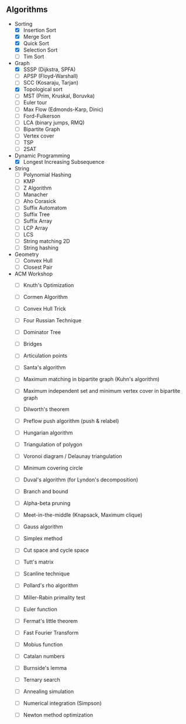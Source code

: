 ## Algorithms

- Sorting
    - [x] Insertion Sort
    - [x] Merge Sort
    - [x] Quick Sort
    - [x] Selection Sort
    - [ ] Tim Sort

- Graph
	- [x] SSSP (Dijkstra, SPFA)
	- [ ] APSP (Floyd-Warshall)
	- [ ] SCC (Kosaraju, Tarjan)
	- [x] Topological sort
	- [ ] MST (Prim, Kruskal, Boruvka)
	- [ ] Euler tour
	- [ ] Max Flow (Edmonds-Karp, Dinic)
	- [ ] Ford-Fulkerson
	- [ ] LCA (binary jumps, RMQ)
	- [ ] Bipartite Graph
	- [ ] Vertex cover
	- [ ] TSP
	- [ ] 2SAT

- Dynamic Programming
    - [x] Longest Increasing Subsequence

- String
	- [ ] Polynomial Hashing
	- [ ] KMP
	- [ ] Z Algorithm
	- [ ] Manacher
	- [ ] Aho Corasick
	- [ ] Suffix Automatom
	- [ ] Suffix Tree
	- [ ] Suffix Array
	- [ ] LCP Array
	- [ ] LCS
	- [ ] String matching 2D
	- [ ] String hashing

- Geometry
	- [ ] Convex Hull
	- [ ] Closest Pair

- ACM Workshop
	- [ ] Knuth's Optimization
	- [ ] Cormen Algorithm
	- [ ] Convex Hull Trick
	- [ ] Four Russian Technique
	- [ ] Dominator Tree
	- [ ] Bridges
	- [ ] Articulation points
	- [ ] Santa's algorithm
	- [ ] Maximum matching in bipartite graph (Kuhn's algorithm)
	- [ ] Maximum independent set and minimum vertex cover in bipartite graph
	- [ ] Dilworth's theorem
	- [ ] Preflow push algorithm (push & relabel)
	- [ ] Hungarian algorithm
	- [ ] Triangulation of polygon
	- [ ] Voronoi diagram / Delaunay triangulation
	- [ ] Minimum covering circle
	- [ ] Duval's algorithm (for Lyndon's decomposition)
	- [ ] Branch and bound
	- [ ] Alpha-beta pruning
	- [ ] Meet-in-the-middle (Knapsack, Maximum clique)
	- [ ] Gauss algorithm
	- [ ] Simplex method
	- [ ] Cut space and cycle space
	- [ ] Tutt's matrix
	- [ ] Scanline technique
	- [ ] Pollard's rho algorithm
	- [ ] Miller-Rabin primality test
	- [ ] Euler function
	- [ ] Fermat's little theorem
	- [ ] Fast Fourier Transform
	- [ ] Mobius function
	- [ ] Catalan numbers
	- [ ] Burnside's lemma
	- [ ] Ternary search
	- [ ] Annealing simulation
	- [ ] Numerical integration (Simpson)
	- [ ] Newton method optimization

